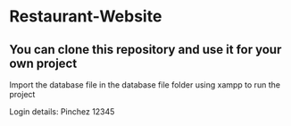 # Restaurant-Website 

## You can clone this repository and use it for your own project

Import the database  file in the database file folder using xampp to run the project

Login details: Pinchez  12345

